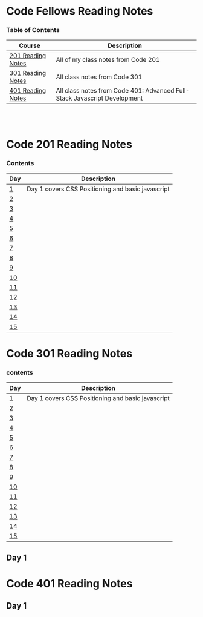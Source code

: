 # Code Fellows Reading Notes

### Table of Contents

| Course| Description |
|------|-----------|
| [201 Reading Notes](#code-201-reading-notes) | All of my class notes from Code 201|
| [301 Reading Notes](#code-301-reading-notes) | All class notes from Code 301 |
| [401 Reading Notes](#code-401-reading-notes) | All class notes from Code 401: Advanced Full-Stack Javascript Development | 
<br/>
<br/>

# Code 201 Reading Notes

### Contents

| Day | Description |
|------|-----------|
| [1](classnotes/class01.md) | Day 1 covers CSS Positioning and basic javascript |
| [2](#201-day-2) |  |
| [3](#201-day-3) |  |
| [4](#201-day-4) |  |
| [5](#201-day-5) |  |
| [6](#201-day-6) |  |
| [7](#201-day-7) |  |
| [8](#201-day-8) |  |
| [9](#201-day-9) |  |
| [10](#201-day-10) |  |
| [11](#201-day-11) |  |
| [12](#201-day-12) |  |
| [13](#201-day-13) |  |
| [14](#201-day-14) |  |
| [15](#201-day-15) |  |






# Code 301 Reading Notes

### contents

| Day | Description |
|------|-----------|
| [1](#301-day-1) | Day 1 covers CSS Positioning and basic javascript |
| [2](#301-day-2) |  |
| [3](#301-day-3) |  |
| [4](#301-day-4) |  |
| [5](#301-day-5) |  |
| [6](#301-day-6) |  |
| [7](#301-day-7) |  |
| [8](#301-day-8) |  |
| [9](#301-day-9) |  |
| [10](#301-day-10) |  |
| [11](#301-day-11) |  |
| [12](#301-day-12) |  |
| [13](#301-day-13) |  |
| [14](#301-day-14) |  |
| [15](#301-day-15) |  |


## Day 1


# Code 401 Reading Notes
## Day 1
